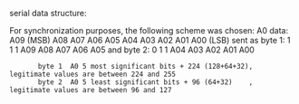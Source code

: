 serial data structure:

   For synchronization purposes, the following scheme was chosen:
   A0 data:   A09 (MSB) A08 A07 A06 A05 A04 A03 A02 A01 A00 (LSB)
   sent as byte 1:   1 1 1 A09 A08 A07 A06 A05
       and byte 2:   0 1 1 A04 A03 A02 A01 A00

           byte 1  A0 5 most significant bits + 224 (128+64+32), legitimate values are between 224 and 255
           byte 2  A0 5 least significant bits + 96 (64+32)    , legitimate values are between 96 and 127
